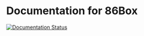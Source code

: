 Documentation for 86Box
=======================
[![Documentation Status](https://readthedocs.org/projects/86box/badge/?version=latest)](https://86box.readthedocs.io/en/latest/?badge=latest)
